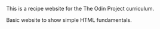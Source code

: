 This is a recipe website for the The Odin Project curriculum.

Basic website to show simple HTML fundamentals.